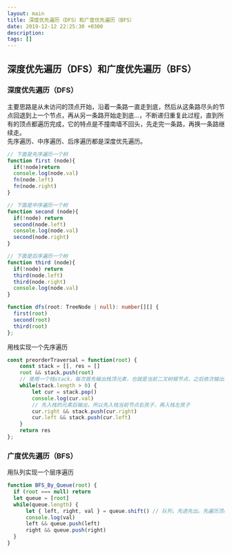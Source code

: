 ```yaml
---
layout: main
title: 深度优先遍历（DFS）和广度优先遍历（BFS）
date: 2019-12-12 22:25:30 +0300
description: 
tags: []
---
```


## 深度优先遍历（DFS）和广度优先遍历（BFS）

### 深度优先遍历（DFS）
主要思路是从未访问的顶点开始，沿着一条路一直走到底，然后从这条路尽头的节点回退到上一个节点，再从另一条路开始走到底...，不断递归重复此过程，直到所有的顶点都遍历完成，它的特点是不撞南墙不回头，先走完一条路，再换一条路继续走。  
先序遍历、中序遍历、后序遍历都是深度优先遍历。
```typescript
// 下面是先序遍历一个树
function first (node){
  if(!node)return
  console.log(node.val)
  fn(node.left)
  fn(node.right)
}

// 下面是中序遍历一个树
function second (node){
  if(!node) return
  second(node.left)
  console.log(node.val)
  second(node.right)
}

// 下面是后序遍历一个树
function third (node){
  if(!node) return
  third(node.left)
  third(node.right)
  console.log(node.val)
}

function dfs(root: TreeNode | null): number[][] {
  first(root)
  second(root)
  third(root)
};
```
用栈实现一个先序遍历
```typescript
const preorderTraversal = function(root) {
    const stack = [], res = []
    root && stack.push(root)
    // 使用一个栈stack，每次首先输出栈顶元素，也就是当前二叉树根节点，之后依次输出二叉树的左孩子和右孩子
    while(stack.length > 0) {
        let cur = stack.pop()
        console.log(cur.val)
        // 先入栈的元素后输出，所以先入栈当前节点右孩子，再入栈左孩子
        cur.right && stack.push(cur.right)
        cur.left && stack.push(cur.left)
    }
    return res
};
```

### 广度优先遍历（BFS）

用队列实现一个层序遍历
```typescript
function BFS_By_Queue(root) {
  if (root === null) return
  let queue = [root]
  while(queue.length) {
      let { left, right, val } = queue.shift() // 队列，先进先出。先遍历顶层节点
      console.log(val)
      left && queue.push(left)
      right && queue.push(right)
  }
}
```
